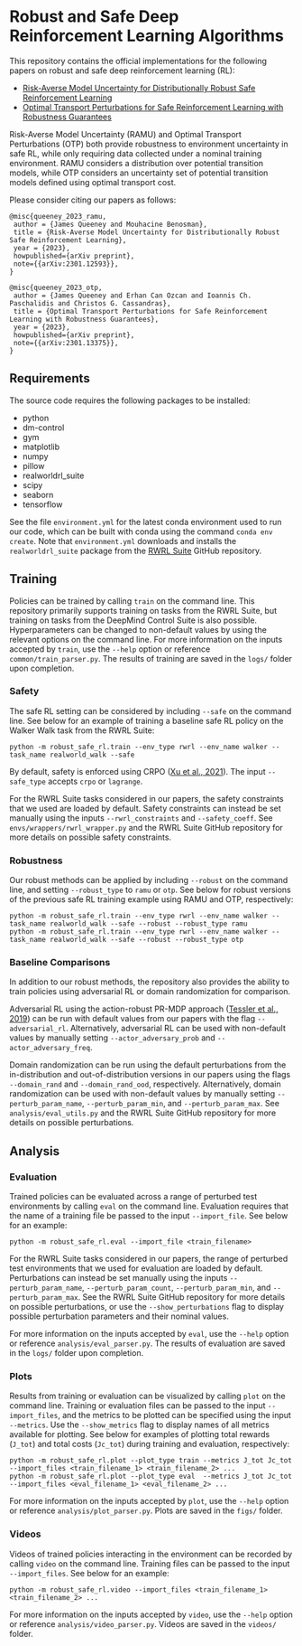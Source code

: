 # Robust and Safe Deep Reinforcement Learning Algorithms

This repository contains the official implementations for the following papers on robust and safe deep reinforcement learning (RL):

- [Risk-Averse Model Uncertainty for Distributionally Robust Safe Reinforcement Learning](https://arxiv.org/abs/2301.12593)
- [Optimal Transport Perturbations for Safe Reinforcement Learning with Robustness Guarantees](https://arxiv.org/abs/2301.13375)

Risk-Averse Model Uncertainty (RAMU) and Optimal Transport Perturbations (OTP) both provide robustness to environment uncertainty in safe RL, while only requiring data collected under a nominal training environment. RAMU considers a distribution over potential transition models, while OTP considers an uncertainty set of potential transition models defined using optimal transport cost.

Please consider citing our papers as follows:

```
@misc{queeney_2023_ramu,
 author = {James Queeney and Mouhacine Benosman},
 title = {Risk-Averse Model Uncertainty for Distributionally Robust Safe Reinforcement Learning},
 year = {2023},
 howpublished={arXiv preprint},
 note={{arXiv:2301.12593}},
}

@misc{queeney_2023_otp,
 author = {James Queeney and Erhan Can Ozcan and Ioannis Ch. Paschalidis and Christos G. Cassandras},
 title = {Optimal Transport Perturbations for Safe Reinforcement Learning with Robustness Guarantees},
 year = {2023},
 howpublished={arXiv preprint},
 note={{arXiv:2301.13375}},
}
```

## Requirements

The source code requires the following packages to be installed:

- python
- dm-control
- gym
- matplotlib
- numpy
- pillow
- realworldrl_suite
- scipy
- seaborn
- tensorflow

See the file `environment.yml` for the latest conda environment used to run our code, which can be built with conda using the command `conda env create`. Note that `environment.yml` downloads and installs the `realworldrl_suite` package from the [RWRL Suite](https://github.com/google-research/realworldrl_suite) GitHub repository.

## Training

Policies can be trained by calling `train` on the command line. This repository primarily supports training on tasks from the RWRL Suite, but training on tasks from the DeepMind Control Suite is also possible. Hyperparameters can be changed to non-default values by using the relevant options on the command line. For more information on the inputs accepted by `train`, use the `--help` option or reference `common/train_parser.py`. The results of training are saved in the `logs/` folder upon completion.

### Safety

The safe RL setting can be considered by including `--safe` on the command line. See below for an example of training a baseline safe RL policy on the Walker Walk task from the RWRL Suite:

```
python -m robust_safe_rl.train --env_type rwrl --env_name walker --task_name realworld_walk --safe
```

By default, safety is enforced using CRPO ([Xu et al., 2021](https://proceedings.mlr.press/v139/xu21a.html)). The input `--safe_type` accepts `crpo` or `lagrange`.

For the RWRL Suite tasks considered in our papers, the safety constraints that we used are loaded by default. Safety constraints can instead be set manually using the inputs `--rwrl_constraints` and `--safety_coeff`. See `envs/wrappers/rwrl_wrapper.py` and the RWRL Suite GitHub repository for more details on possible safety constraints.

### Robustness

Our robust methods can be applied by including `--robust` on the command line, and setting `--robust_type` to `ramu` or `otp`.  See below for robust versions of the previous safe RL training example using RAMU and OTP, respectively:

```
python -m robust_safe_rl.train --env_type rwrl --env_name walker --task_name realworld_walk --safe --robust --robust_type ramu
python -m robust_safe_rl.train --env_type rwrl --env_name walker --task_name realworld_walk --safe --robust --robust_type otp
```

### Baseline Comparisons

In addition to our robust methods, the repository also provides the ability to train policies using adversarial RL or domain randomization for comparison.

Adversarial RL using the action-robust PR-MDP approach ([Tessler et al., 2019](https://proceedings.mlr.press/v97/tessler19a.html)) can be run with default values from our papers with the flag `--adversarial_rl`. Alternatively, adversarial RL can be used with non-default values by manually setting `--actor_adversary_prob` and `--actor_adversary_freq`.

Domain randomization can be run using the default perturbations from the in-distribution and out-of-distribution versions in our papers using the flags `--domain_rand` and `--domain_rand_ood`, respectively. Alternatively, domain randomization can be used with non-default values by manually setting `--perturb_param_name`, `--perturb_param_min`, and `--perturb_param_max`. See `analysis/eval_utils.py` and the RWRL Suite GitHub repository for more details on possible perturbations.

## Analysis

### Evaluation

Trained policies can be evaluated across a range of perturbed test environments by calling `eval` on the command line. Evaluation requires that the name of a training file be passed to the input `--import_file`. See below for an example:

```
python -m robust_safe_rl.eval --import_file <train_filename>
```

For the RWRL Suite tasks considered in our papers, the range of perturbed test environments that we used for evaluation are loaded by default. Perturbations can instead be set manually using the inputs `--perturb_param_name`, `--perturb_param_count`, `--perturb_param_min`, and `--perturb_param_max`. See the RWRL Suite GitHub repository for more details on possible perturbations, or use the `--show_perturbations` flag to display possible perturbation parameters and their nominal values.

For more information on the inputs accepted by `eval`, use the `--help` option or reference `analysis/eval_parser.py`. The results of evaluation are saved in the `logs/` folder upon completion.

### Plots

Results from training or evaluation can be visualized by calling `plot` on the command line. Training or evaluation files can be passed to the input `--import_files`, and the metrics to be plotted can be specified using the input `--metrics`. Use the `--show_metrics` flag to display names of all metrics available for plotting. See below for examples of plotting total rewards (`J_tot`) and total costs (`Jc_tot`) during training and evaluation, respectively:

```
python -m robust_safe_rl.plot --plot_type train --metrics J_tot Jc_tot --import_files <train_filename_1> <train_filename_2> ...
python -m robust_safe_rl.plot --plot_type eval  --metrics J_tot Jc_tot --import_files <eval_filename_1> <eval_filename_2> ...
```

For more information on the inputs accepted by `plot`, use the `--help` option or reference `analysis/plot_parser.py`. Plots are saved in the `figs/` folder.

### Videos

Videos of trained policies interacting in the environment can be recorded by calling `video` on the command line. Training files can be passed to the input `--import_files`. See below for an example:

```
python -m robust_safe_rl.video --import_files <train_filename_1> <train_filename_2> ...
```

For more information on the inputs accepted by `video`, use the `--help` option or reference `analysis/video_parser.py`. Videos are saved in the `videos/` folder.
